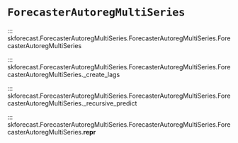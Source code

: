 # `ForecasterAutoregMultiSeries`

::: skforecast.ForecasterAutoregMultiSeries.ForecasterAutoregMultiSeries.ForecasterAutoregMultiSeries

::: skforecast.ForecasterAutoregMultiSeries.ForecasterAutoregMultiSeries.ForecasterAutoregMultiSeries._create_lags

::: skforecast.ForecasterAutoregMultiSeries.ForecasterAutoregMultiSeries.ForecasterAutoregMultiSeries._recursive_predict

::: skforecast.ForecasterAutoregMultiSeries.ForecasterAutoregMultiSeries.ForecasterAutoregMultiSeries.__repr__
